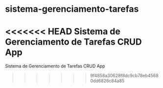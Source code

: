 # sistema-gerenciamento-tarefas
<<<<<<< HEAD
Sistema de Gerenciamento de Tarefas CRUD App
=======
Sistema de Gerenciamento de Tarefas CRUD App
>>>>>>> 9f4858a30628f8dc9cb78eb45680dd6826c84a85
